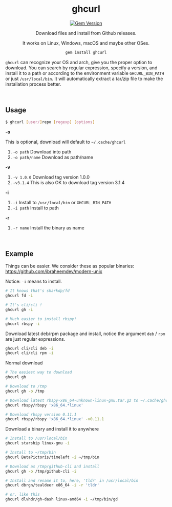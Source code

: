 <div align="center">

# ghcurl

[![Gem Version](https://badge.fury.io/rb/ghcurl.svg)](https://rubygems.org/gems/ghcurl) 

Download files and install from Github releases. 

It works on Linux, Windows, macOS and maybe other OSes.

```bash
gem install ghcurl
```

</div>

`ghcurl` can recognize your OS and arch, give you the proper option to download. You can search by regular expression, specify a version, and install it to a path or according to the environment variable `GHCURL_BIN_PATH` or just `/usr/local/bin`. It will automatically extract a tar/zip file to make the installation process better.

<br>

## Usage

```bash
$ ghcurl [user/]repo [regexp] [options]
```

**-o**

This is optional, download will default to `~/.cache/ghcurl`
1. `-o path` Download into path
2. `-o path/name` Download as path/name

**-v**
1. `-v 1.0.0` Download tag version 1.0.0
2. `-v3.1.4` This is also OK to download tag version 3.1.4

**-i**
1. `-i` Install to `/usr/local/bin` or `GHCURL_BIN_PATH`
2. `-i path` Install to path

**-r**
1. `-r name` Install the binary as name 

<br>

## Example

Things can be easier. We consider these as popular binaries:  https://github.com/ibraheemdev/modern-unix

Notice: `-i` means to install.

```bash
# It knows that's sharkdp/fd
ghcurl fd -i

# It's cli/cli !
ghcurl gh -i

# Much easier to install rbspy!
ghcurl rbspy -i
```

Download latest deb/rpm package and install, notice the argument `deb` / `rpm` are just regular expressions.
```bash
ghcurl cli/cli deb -i
ghcurl cli/cli rpm -i
```

Normal download
```bash
# The easiest way to download
ghcurl gh

# Download to /tmp
ghcurl gh -o /tmp

# Download latest rbspy-x86_64-unknown-linux-gnu.tar.gz to ~/.cache/ghcurl
ghcurl rbspy/rbspy 'x86_64.*linux'

# Download rbspy version 0.11.1 
ghcurl rbspy/rbspy 'x86_64.*linux' -v0.11.1
```

Download a binary and install it to anywhere
```bash
# Install to /usr/local/bin
ghcurl starship linux-gnu -i 

# Install to ~/tmp/bin
ghcurl BetaPictoris/timeleft -i ~/tmp/bin

# Download as /tmp/github-cli and install
ghcurl gh -o /tmp/github-cli -i

# Install and rename it to, here, 'tldr' in /usr/local/bin
ghcurl dbrgn/tealdeer x86_64 -i -r 'tldr'

# or, like this
ghcurl dlvhdr/gh-dash linux-amd64 -i ~/tmp/bin/gd
```

<br>